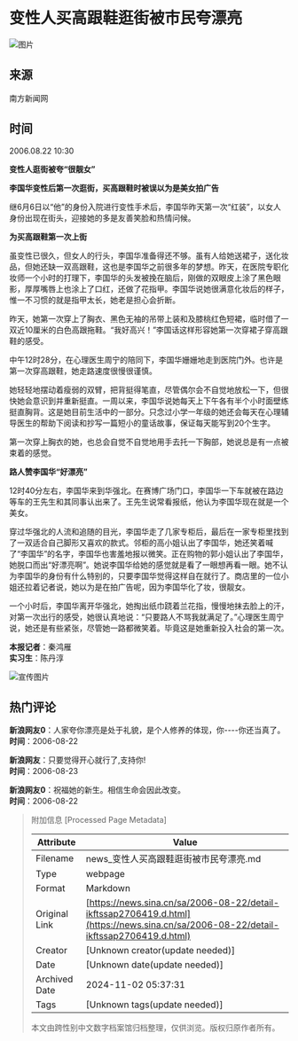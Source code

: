 # 变性人买高跟鞋逛街被市民夸漂亮

![图片](//tva1.sinaimg.cn/crop.0.0.180.180.180/b7246b83jw1e8qgp5bmzyj2050050aa8.jpg)

## 来源
南方新闻网

## 时间
2006.08.22 10:30

**变性人逛街被夸“很靓女”**

**李国华变性后第一次逛街，买高跟鞋时被误以为是美女拍广告**

继6月6日以“他”的身份入院进行变性手术后，李国华昨天第一次“红装”，以女人身份出现在街头，迎接她的多是友善笑脸和热情问候。

**为买高跟鞋第一次上街**

虽变性已很久，但女人的行头，李国华准备得还不够。虽有人给她送裙子，送化妆品，但她还缺一双高跟鞋，这也是李国华之前很多年的梦想。昨天，在医院专职化妆师一个小时的打理下，李国华的头发被挽在脑后，刚做的双眼皮上涂了黑色眼影，厚厚嘴唇上也涂上了口红，还做了花指甲。李国华说她很满意化妆后的样子，惟一不习惯的就是指甲太长，她老是担心会折断。

昨天，她第一次穿上了胸衣、黑色无袖的吊带上装和及膝桃红色短裙，临时借了一双近10厘米的白色高跟拖鞋。“我好高兴！”李国话这样形容她第一次穿裙子穿高跟鞋的感受。

中午12时28分，在心理医生周宁的陪同下，李国华姗姗地走到医院门外。也许是第一次穿高跟鞋，她走路速度很慢很谨慎。

她轻轻地摆动着瘦弱的双臂，把背挺得笔直，尽管偶尔会不自觉地放松一下，但很快她会意识到并重新挺直。一周以来，李国华说她每天上下午各有半个小时面壁练挺直胸背。这是她目前生活中的一部分。只念过小学一年级的她还会每天在心理辅导医生的帮助下阅读和抄写一篇短小的童话故事，保证每天能写到20个生字。

第一次穿上胸衣的她，也总会自觉不自觉地用手去托一下胸部，她说总是有一点被束着的感觉。

**路人赞李国华“好漂亮”**

12时40分左右，李国华来到华强北。在赛博广场门口，李国华一下车就被在路边等车的王先生和其同事认出来了。王先生说常看报纸，他认为李国华现在就是一个美女。

穿过华强北的人流和追随的目光，李国华走了几家专柜后，最后在一家专柜里找到了一双适合自己脚形又喜欢的款式。邻柜的高小姐认出了李国华，她还笑着喊了“李国华”的名字，李国华也害羞地报以微笑。正在购物的郭小姐认出了李国华，她脱口而出“好漂亮啊”。她说李国华给她的感觉就是看了一眼想再看一眼。她不认为李国华的身份有什么特别的，只要李国华觉得这样自在就行了。商店里的一位小姐还拉着记者说，她以为是在拍广告呢，因为李国华化了妆，很靓女。

一个小时后，李国华离开华强北，她掏出纸巾跷着兰花指，慢慢地抹去脸上的汗，对第一次出行的感受，她很认真地说：“只要路人不骂我就满足了。”心理医生周宁说，她还是有些紧张，尽管她一路都微笑着。毕竟这是她重新投入社会的第一次。

**本报记者**：秦鸿雁  
**实习生**：陈丹淳  

![宣传图片](//n.sinaimg.cn/default/2fb77759/20151125/320X320.png)

## 热门评论

**新浪网友0**：人家夸你漂亮是处于礼貌，是个人修养的体现，你----你还当真了。  
**时间**：2006-08-22  

**新浪网友**：只要觉得开心就行了,支持你!  
**时间**：2006-08-23  

**新浪网友0**：祝福她的新生。相信生命会因此改变。  
**时间**：2006-08-22  

> 附加信息 [Processed Page Metadata]
>
> | Attribute       | Value                                  |
> |-----------------|----------------------------------------|
> | Filename        | news_变性人买高跟鞋逛街被市民夸漂亮.md                             |
> | Type            | webpage                                 |
> | Format          | Markdown                               |
> | Original Link   | [https://news.sina.cn/sa/2006-08-22/detail-ikftssap2706419.d.html](https://news.sina.cn/sa/2006-08-22/detail-ikftssap2706419.d.html)                       |
> | Creator         | [Unknown creator(update needed)]                              |
> | Date            | [Unknown date(update needed)]                                 |
> | Archived Date   | 2024-11-02 05:37:31                             |
> | Tags            | [Unknown tags(update needed)]                                 |
>
> 本文由跨性别中文数字档案馆归档整理，仅供浏览。版权归原作者所有。
>
